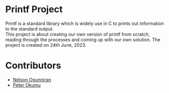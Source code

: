 # Printf Project
Printf is a standard library which is widely use in C to prints out information to the standard output. <br>
This project is about creating our own version of printf from scratch, reading through the processes and coming up with our own solution. The project is created on 24th June, 2023.

# Contributors
- [Nelson Ogunniran](github.com/lordvog)<br>
- [Peter Okumu](github.com/okumup)


